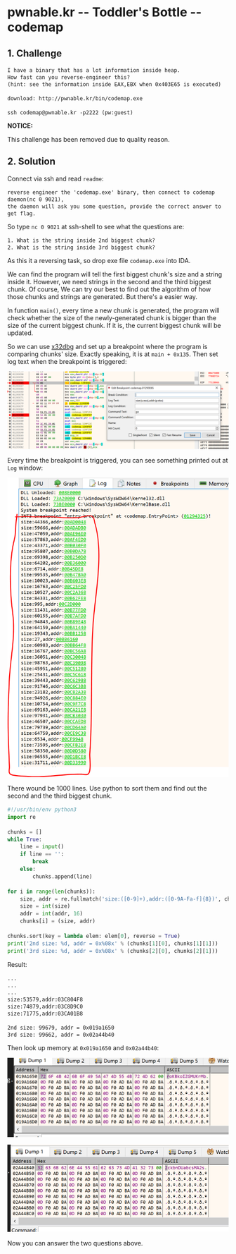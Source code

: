 # pwnable.kr -- Toddler's Bottle -- codemap

## 1. Challenge

```
I have a binary that has a lot information inside heap.
How fast can you reverse-engineer this?
(hint: see the information inside EAX,EBX when 0x403E65 is executed)

download: http://pwnable.kr/bin/codemap.exe

ssh codemap@pwnable.kr -p2222 (pw:guest)
```

__NOTICE:__

This challenge has been removed due to quality reason.

## 2. Solution

Connect via ssh and read `readme`:

```
reverse engineer the 'codemap.exe' binary, then connect to codemap daemon(nc 0 9021),  
the daemon will ask you some question, provide the correct answer to get flag.  
```

So type `nc 0 9021` at ssh-shell to see what the questions are:

```
1. What is the string inside 2nd biggest chunk?
2. What is the string inside 3rd biggest chunk?
```

As this it a reversing task, so drop exe file `codemap.exe` into IDA. 

We can find the program will tell the first biggest chunk's size and a string inside it. However, we need strings in the second and the third biggest chunk. Of course, We can try our best to find out the algorithm of how those chunks and strings are generated. But there's a easier way. 

In function `main()`, every time a new chunk is generated, the program will check whether the size of the newly-generated chunk is bigger than the size of the current biggest chunk. If it is, the current biggest chunk will be updated.

So we can use [x32dbg](https://x64dbg.com/#start) and set up a breakpoint where the program is comparing chunks' size. Exactly speaking, it is at `main + 0x135`. Then set log text when the breakpoint is triggered:

![set_bp](set_bp.png)

Every time the breakpoint is triggered, you can see something printed out at `Log` window:

![output](output.png)

There wound be 1000 lines. Use python to sort them and find out the second and the third biggest chunk. 

```python
#!/usr/bin/env python3
import re

chunks = []
while True:
    line = input()
    if line == '':
        break
    else:
        chunks.append(line)

for i in range(len(chunks)):
    size, addr = re.fullmatch('size:([0-9]+),addr:([0-9A-Fa-f]{8})', chunks[i]).group(1, 2)
    size = int(size)
    addr = int(addr, 16)
    chunks[i] = (size, addr)

chunks.sort(key = lambda elem: elem[0], reverse = True)
print('2nd size: %d, addr = 0x%08x' % (chunks[1][0], chunks[1][1]))
print('3rd size: %d, addr = 0x%08x' % (chunks[2][0], chunks[2][1]))
```

Result:

```
...
...
...
size:53579,addr:03C804F8
size:74879,addr:03C8D9C0
size:71775,addr:03CA01B8

2nd size: 99679, addr = 0x019a1650
3rd size: 99662, addr = 0x02a44b40
```

Then look up memory at `0x019a1650` and `0x02a44b40`:

![](chunk_2nd.png)

![](chunk_3rd.png)

Now you can answer the two questions above.

